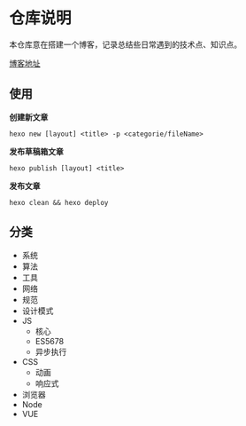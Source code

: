 # 仓库说明

本仓库意在搭建一个博客，记录总结些日常遇到的技术点、知识点。

[博客地址](http://qiana-wei.github.io)

## 使用

**创建新文章**

```shell
hexo new [layout] <title> -p <categorie/fileName>
```

**发布草稿箱文章**

```shell
hexo publish [layout] <title>
```

**发布文章**

```shell
hexo clean && hexo deploy
```

## 分类

- 系统
- 算法
- 工具
- 网络
- 规范
- 设计模式
- JS
  - 核心
  - ES5678
  - 异步执行
- CSS
  - 动画
  - 响应式
- 浏览器
- Node
- VUE
